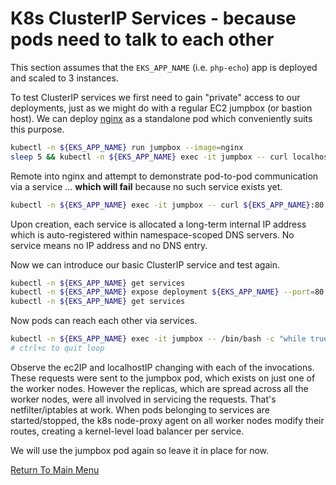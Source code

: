 # K8s ClusterIP Services - because pods need to talk to each other

This section assumes that the `EKS_APP_NAME` (i.e. `php-echo`) app is deployed and scaled to 3 instances.

To test ClusterIP services we first need to gain "private" access to our deployments, just as we might do with a regular EC2 jumpbox (or bastion host).
We can deploy [nginx](https://www.nginx.com) as a standalone pod which conveniently suits this purpose.
```bash
kubectl -n ${EKS_APP_NAME} run jumpbox --image=nginx
sleep 5 && kubectl -n ${EKS_APP_NAME} exec -it jumpbox -- curl localhost:80 # <---- test the NGINX welcome page
```

Remote into nginx and attempt to demonstrate pod-to-pod communication via a service ... **which will fail** because no such service exists yet.
```bash
kubectl -n ${EKS_APP_NAME} exec -it jumpbox -- curl ${EKS_APP_NAME}:80 # <---- FAILURE!
```

Upon creation, each service is allocated a long-term internal IP address which is auto-registered within namespace-scoped DNS servers.
No service means no IP address and no DNS entry.

Now we can introduce our basic ClusterIP service and test again.
```bash
kubectl -n ${EKS_APP_NAME} get services
kubectl -n ${EKS_APP_NAME} expose deployment ${EKS_APP_NAME} --port=80 --type=ClusterIP
kubectl -n ${EKS_APP_NAME} get services
```

Now pods can reach each other via services.
```bash
kubectl -n ${EKS_APP_NAME} exec -it jumpbox -- /bin/bash -c "while true; do curl ${EKS_APP_NAME}:80; done"
# ctrl+c to quit loop
```

Observe the ec2IP and localhostIP changing with each of the invocations.
These requests were sent to the jumpbox pod, which exists on just one of the worker nodes.
However the replicas, which are spread across all the worker nodes, were all involved in servicing the requests.
That's netfilter/iptables at work.
When pods belonging to services are started/stopped, the k8s node-proxy agent on all worker nodes modify their routes, creating a kernel-level load balancer per service.

We will use the jumpbox pod again so leave it in place for now.

[Return To Main Menu](/README.md)
